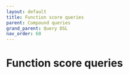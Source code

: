 ```yaml
---
layout: default
title: Function score queries
parent: Compound queries
grand_parent: Query DSL
nav_order: 60
---
```


# Function score queries

